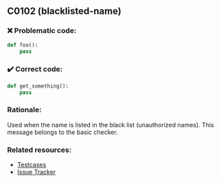 ## C0102 (blacklisted-name)

### :x: Problematic code:

```python
def foo():
    pass
```

### :heavy_check_mark: Correct code:

```python
def get_something():
    pass
```

### Rationale:

Used when the name is listed in the black list (unauthorized names). This
message belongs to the basic checker.

### Related resources:

- [Testcases](https://github.com/PyCQA/pylint/blob/master/tests/functional/b/blacklisted_name.py)
- [Issue Tracker](https://github.com/PyCQA/pylint/issues?q=is%3Aissue+%22blacklisted-name%22+OR+%22C0102%22)
